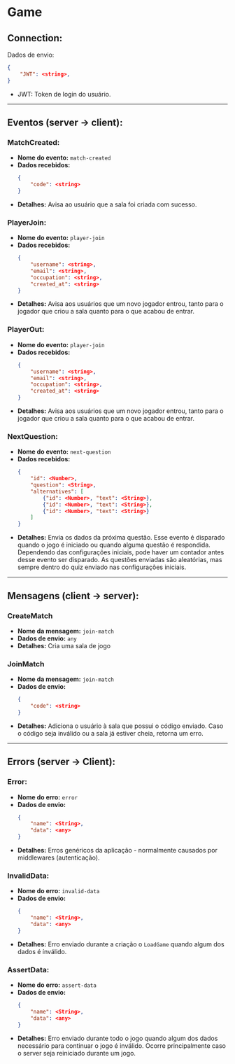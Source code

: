# **Game**

## **Connection**:
Dados de envio:
```json
{
    "JWT": <string>,
}
```
- JWT: Token de login do usuário.

<!-- 
// Eventos do server
    Exception: "error",
    
 -->

<hr>

## **Eventos (server -> client)**:

### **MatchCreated**:
- **Nome do evento:** ```match-created```
- **Dados recebidos:**
    ```json
    {
        "code": <string>
    }
    ```
- **Detalhes:** Avisa ao usuário que a sala foi criada com sucesso.


### **PlayerJoin**:
- **Nome do evento:** ```player-join```
- **Dados recebidos:**
    ```json
    {
        "username": <string>,
        "email": <string>,
        "occupation": <string>,
        "created_at": <string>
    }
    ```
- **Detalhes:** Avisa aos usuários que um novo jogador entrou, tanto para o jogador que criou a sala quanto para o que acabou de entrar.


### **PlayerOut**:
- **Nome do evento:** ```player-join```
- **Dados recebidos:**
    ```json
    {
        "username": <string>,
        "email": <string>,
        "occupation": <string>,
        "created_at": <string>
    }
    ```
- **Detalhes:** Avisa aos usuários que um novo jogador entrou, tanto para o jogador que criou a sala quanto para o que acabou de entrar.


### **NextQuestion**:
- **Nome do evento:** ```next-question```
- **Dados recebidos:**
    ```json
    {
        "id": <Number>,
        "question": <String>,
        "alternatives": [
            {"id": <Number>, "text": <String>},
            {"id": <Number>, "text": <String>},
            {"id": <Number>, "text": <String>}
        ]
    }
    ```
- **Detalhes:** Envia os dados da próxima questão. Esse evento é disparado quando o jogo é iniciado ou quando alguma questão é respondida. Dependendo das configurações iniciais, pode haver um contador antes desse evento ser disparado. As questões enviadas são aleatórias, mas sempre dentro do quiz enviado nas configurações iniciais.


<hr>

## **Mensagens (client -> server)**:

### **CreateMatch**
- **Nome da mensagem:** ```join-match```
- **Dados de envio:** ```any```
- **Detalhes:** Cria uma sala de jogo

### **JoinMatch**
- **Nome da mensagem:** ```join-match```
- **Dados de envio:** 
    ```json
    {
        "code": <string>
    }
    ```
- **Detalhes:** Adiciona o usuário à sala que possui o código enviado. Caso o código seja inválido ou a sala já estiver cheia, retorna um erro.


<hr>

## **Errors (server -> Client)**:
### **Error**:
- **Nome do erro:** ```error```
- **Dados de envio:**
    ```json
    {
        "name": <String>,
        "data": <any>
    }
    ```
- **Detalhes:** Erros genéricos da aplicação - normalmente causados por middlewares (autenticação).

### **InvalidData**:
- **Nome do erro:** ```invalid-data```
- **Dados de envio:**
    ```json
    {
        "name": <String>,
        "data": <any>
    }
    ```
- **Detalhes:** Erro enviado durante a criação o ```LoadGame``` quando algum dos dados é ínválido.

### **AssertData**:
- **Nome do erro:** ```assert-data```
- **Dados de envio:**
    ```json
    {
        "name": <String>,
        "data": <any>
    }
    ```
- **Detalhes:** Erro enviado durante todo o jogo quando algum dos dados necessário para continuar o jogo é inválido. Ocorre principalmente caso o server seja reiniciado durante um jogo.
